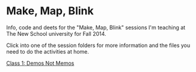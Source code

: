 Make, Map, Blink
==============

Info, code and deets for the "Make, Map, Blink" sessions I'm teaching at The New School university for Fall 2014.

Click into one of the session folders for more information and the files you need to do the activities at home.

[Class 1: Demos Not Memos](https://github.com/jkeefe/make-map-blink/tree/master/class-01)